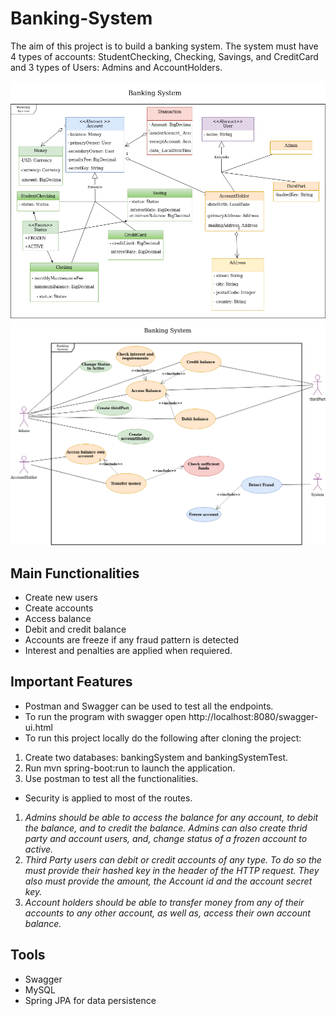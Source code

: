 # Banking-System
The aim of this project is to build a banking system.
The system must have 4 types of accounts: StudentChecking, Checking, Savings, and CreditCard and  3 types of Users: Admins and AccountHolders.

![classDiagram](img/BankingSystemclasses.png)
![caseDiagram](img/CaseDiagramBankingSystem.png)

## Main Functionalities
- Create new users
- Create accounts
- Access balance
- Debit and credit balance
- Accounts are freeze if any fraud pattern is detected
- Interest and penalties are applied when requiered.

## Important Features
- Postman and Swagger can be used to test all the endpoints. 
- To run the program with swagger open http://localhost:8080/swagger-ui.html
- To run this project locally do the following after cloning the project:
 1. Create two databases: bankingSystem and bankingSystemTest.
 2. Run mvn spring-boot:run to launch the application.
 3. Use postman to test all the functionalities.

- Security is applied to most of the routes. 
1. *Admins should be able to access the balance for any account, to debit the balance, and to credit the balance. Admins can also create thrid party and account users, and, change status of a frozen account to active.*
2. *Third Party users can debit or credit accounts of any type. To do so the must provide their hashed key in the header of the HTTP request. They also must provide the amount, the Account id and the account secret key.*
3. *Account holders should be able to transfer money from any of their accounts to any other account, as well as, access their own account balance.*

## Tools
- Swagger
- MySQL
- Spring JPA for data persistence
